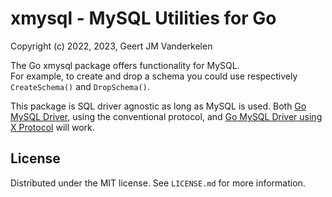 xmysql - MySQL Utilities for Go
===============================

Copyright (c) 2022, 2023, Geert JM Vanderkelen

The Go xmysql package offers functionality for MySQL.  
For example, to create and drop a schema you could use respectively
`CreateSchema()` and `DropSchema()`.

This package is SQL driver agnostic as long as MySQL is used. Both [Go MySQL Driver][1],
using the conventional protocol, and [Go MySQL Driver using X Protocol][2] will work.

License
-------

Distributed under the MIT license. See `LICENSE.md` for more information.

[1]: https://github.com/go-sql-driver/mysql

[2]: https://github.com/golistic/pxmysql